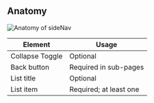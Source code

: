 ## Anatomy

![Anatomy of sideNav](/assets/components/app-side-nav/app-side-nav-anatomy.png)

| Element         | Usage                  |
| --------------- | ---------------------- |
| Collapse Toggle | Optional               |
| Back button     | Required in sub-pages  |
| List title      | Optional               |
| List item       | Required; at least one |
